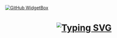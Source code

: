 [![GitHub WidgetBox](https://github-widgetbox.vercel.app/api/profile?username=Tanmay-tiwari-cyber&data=followers,repositories,stars,commits)](https://github.com/Jurredr/github-widgetbox)

<h1 align="center"><a href="https://git.io/typing-svg"><img src="https://readme-typing-svg.demolab.com?font=Fira+Code&pause=1000&width=435&lines=A+passionate+developer+from+India;%F0%9F%8C%B1+I%E2%80%99m+currently+learning+Android;%F0%9F%92%AC+Ask+me+about+Android+%2C+Python+%2C+C+%2C+C%2B%2B+%2C+HTML+%2C+CSS+%2C+JS;%F0%9F%93%AB+Reach+me+-++tanmaytiwaricyber%40gmail.com;%5BWeb+Developer%5D+%5BProgrammar%5D+%5BHacker%5D+%5BCoder%5D" alt="Typing SVG" /></a>
</h1>
<!---
Tanmay-tiwari-cyber/Tanmay-tiwari-cyber is a ✨ special ✨ repository because its `README.md` (this file) appears on your GitHub profile.
You can click the Preview link to take a look at your changes.
--->
